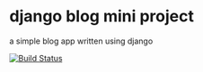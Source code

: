 # django blog mini project

a simple blog app written using django

[![Build Status](https://travis-ci.org/oheag2/django-blogs.svg?branch=master)](https://travis-ci.org/oheag2/django-blogs)